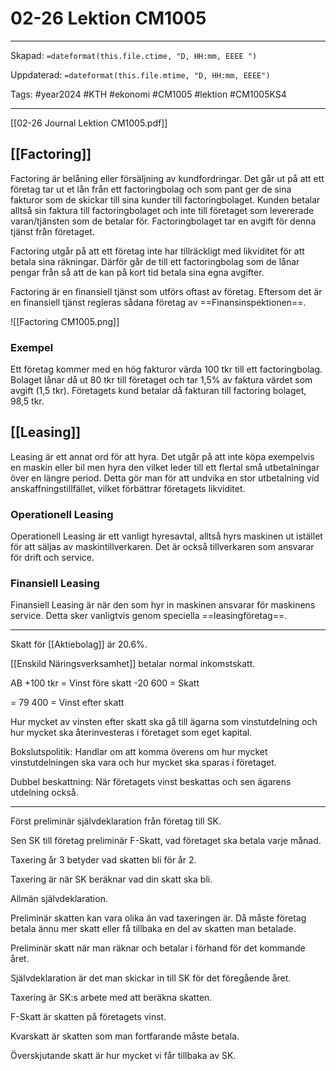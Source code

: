 # 02-26 Lektion CM1005

---

Skapad: `=dateformat(this.file.ctime, "D, HH:mm, EEEE ")`

Uppdaterad: `=dateformat(this.file.mtime, "D, HH:mm, EEEE")`

Tags: #year2024 #KTH #ekonomi #CM1005 #lektion #CM1005KS4

---

[[02-26 Journal Lektion CM1005.pdf]]

## [[Factoring]]

Factoring är belåning eller försäljning av kundfordringar. Det går ut på att ett företag tar ut et lån från ett factoringbolag och som pant ger de sina fakturor som de skickar till sina kunder till factoringbolaget. Kunden betalar alltså sin faktura till factoringbolaget och inte till företaget som levererade varan/tjänsten som de betalar för. Factoringbolaget tar en avgift för denna tjänst från företaget.

Factoring utgår på att ett företag inte har tillräckligt med likviditet för att betala sina räkningar. Därför går de till ett factoringbolag som de lånar pengar från så att de kan på kort tid betala sina egna avgifter.

Factoring är en finansiell tjänst som utförs oftast av företag. Eftersom det är en finansiell tjänst regleras sådana företag av ==Finansinspektionen==.

![[Factoring CM1005.png]]

### Exempel

Ett företag kommer med en hög fakturor värda 100 tkr till ett factoringbolag. Bolaget lånar då ut 80 tkr till företaget och tar 1,5% av faktura värdet som avgift (1,5 tkr). Företagets kund betalar då fakturan till factoring bolaget, 98,5 tkr.

## [[Leasing]]

Leasing är ett annat ord för att hyra. Det utgår på att inte köpa exempelvis en maskin eller bil men hyra den vilket leder till ett flertal små utbetalningar över en längre period. Detta gör man för att undvika en stor utbetalning vid anskaffningstillfället, vilket förbättrar företagets likviditet.

### Operationell Leasing

Operationell Leasing är ett vanligt hyresavtal, alltså hyrs maskinen ut istället för att säljas av maskintillverkaren. Det är också tillverkaren som ansvarar för drift och service.

### Finansiell Leasing

Finansiell Leasing är när den som hyr in maskinen ansvarar för maskinens service. Detta sker vanligtvis genom speciella ==leasingföretag==.

---

Skatt för [[Aktiebolag]] är 20.6%.

[[Enskild Näringsverksamhet]] betalar normal inkomstskatt.

AB
+100 tkr = Vinst före skatt
-20 600 = Skatt

= 79 400 = Vinst efter skatt

Hur mycket av vinsten efter skatt ska gå till ägarna som vinstutdelning och hur mycket ska återinvesteras i företaget som eget kapital.

Bokslutspolitik: Handlar om att komma överens om hur mycket vinstutdelningen ska vara och hur mycket ska sparas i företaget.

Dubbel beskattning: När företagets vinst beskattas och sen ägarens utdelning också.

---

Först preliminär självdeklaration från företag till SK.

Sen SK till företag preliminär F-Skatt, vad företaget ska betala varje månad.

Taxering år 3 betyder vad skatten bli för år 2.

Taxering är när SK beräknar vad din skatt ska bli.

Allmän självdeklaration.

Preliminär skatten kan vara olika än vad taxeringen är. Då måste företag betala ännu mer skatt eller få tillbaka en del av skatten man betalade.

Preliminär skatt när man räknar och betalar i förhand för det kommande året.

Självdeklaration är det man skickar in till SK för det föregående året.

Taxering är SK:s arbete med att beräkna skatten.

F-Skatt är skatten på företagets vinst.

Kvarskatt är skatten som man fortfarande måste betala.

Överskjutande skatt är hur mycket vi får tillbaka av SK.
